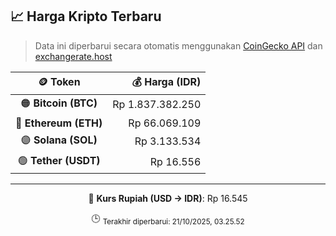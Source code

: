 

<!-- HARGA_KRIPTO -->
## 📈 Harga Kripto Terbaru

> Data ini diperbarui secara otomatis menggunakan [CoinGecko API](https://www.coingecko.com/) dan [exchangerate.host](https://exchangerate.host/)

<div align="center">

| 🪙 Token | 💰 Harga (IDR) |
|:------:|---------------:|
| 🟠 **Bitcoin (BTC)**   | Rp 1.837.382.250 |
| 🔵 **Ethereum (ETH)**  | Rp 66.069.109 |
| 🟣 **Solana (SOL)**    | Rp 3.133.534 |
| 🟢 **Tether (USDT)**   | Rp 16.556 |

---

💱 **Kurs Rupiah (USD → IDR)**: Rp 16.545

🕒 <sub>Terakhir diperbarui: 21/10/2025, 03.25.52</sub>

</div>
<!-- /HARGA_KRIPTO -->